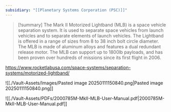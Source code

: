 ```yaml
---
subsidiary: "[[Planetary Systems Corporation (PSC)]]"
---
```


>[!summary]
The Mark II Motorized Lightband (MLB) is a space vehicle separation system. It is used to separate space vehicles from launch vehicles and to separate elements of launch vehicles. The Lightband is offered in a range of sizes from 8 to 38 inch bolt circle diameter. The MLB is made of aluminum alloys and features a dual redundant release motor. The MLB can support up to 1800lb payloads, and has been proven over hundreds of missions since its first flight in 2006.

https://www.rocketlabusa.com/space-systems/separation-systems/motorized-lightband/

![[./Vault-Assets/Images/Pasted image 20250111150840.png|Pasted image 20250111150840.png]]


![[./Vault-Assets/PDFs/2000785M-MkII-MLB-User-Manual.pdf|2000785M-MkII-MLB-User-Manual.pdf]]